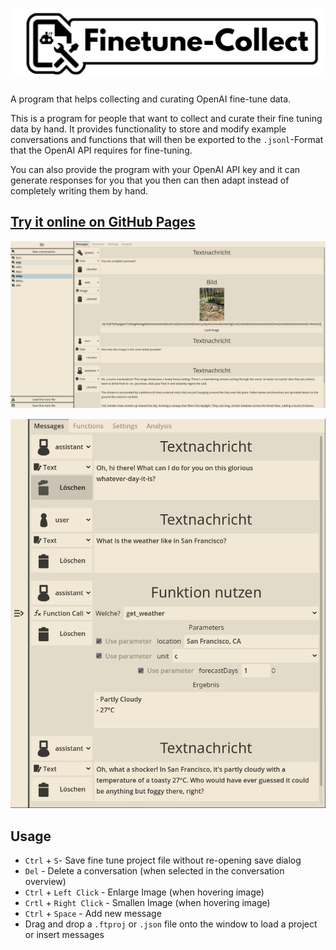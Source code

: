 # ![banner-logo](presentation/banner-logo.png)
A program that helps collecting and curating OpenAI fine-tune data.

This is a program for people that want to collect and curate their fine tuning data by hand. It provides functionality to store and modify example conversations and functions that will then be exported to the `.jsonl`-Format that the OpenAI API requires for fine-tuning.

You can also provide the program with your OpenAI API key and it can generate responses for you that you then can then adapt instead of completely writing them by hand.

## [Try it online on GitHub Pages](https://wielandb.github.io/finetune-collect/export/web)

![conversation_example](presentation/image_example.png)





![function_example](presentation/function_example_vertical.png)

## Usage

- `Ctrl` + `S`- Save fine tune project file without re-opening save dialog
- `Del` - Delete a conversation (when selected in the conversation overview)
- `Ctrl` + `Left Click` - Enlarge Image (when hovering image)
- `Crtl` + `Right Click` - Smallen Image (when hovering image)
- `Ctrl` + `Space` - Add new message
- Drag and drop a `.ftproj` or `.json` file onto the window to load a project or
  insert messages
